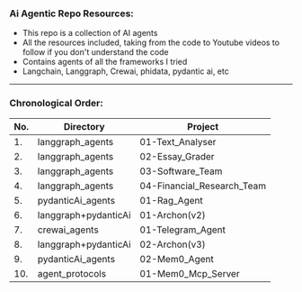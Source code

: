 ### Ai Agentic Repo Resources:
- This repo is a collection of AI agents
- All the resources included, taking from the code to Youtube videos to follow if you don't understand the code
- Contains agents of all the frameworks I tried
- Langchain, Langgraph, Crewai, phidata, pydantic ai, etc

---

### Chronological Order:

| No. | Directory                | Project                       |
|-----|--------------------------|-------------------------------|
| 1.  | langgraph_agents         | 01-Text_Analyser              |
| 2.  | langgraph_agents         | 02-Essay_Grader               |
| 3.  | langgraph_agents         | 03-Software_Team              |
| 4.  | langgraph_agents         | 04-Financial_Research_Team    |
| 5.  | pydanticAi_agents        | 01-Rag_Agent                  |
| 6.  | langgraph+pydanticAi     | 01-Archon(v2)                 |
| 7.  | crewai_agents            | 01-Telegram_Agent             |
| 8.  | langgraph+pydanticAi     | 02-Archon(v3)                 |
| 9.  | pydanticAi_agents        | 02-Mem0_Agent                 |
| 10. | agent_protocols          | 01-Mem0_Mcp_Server            |
